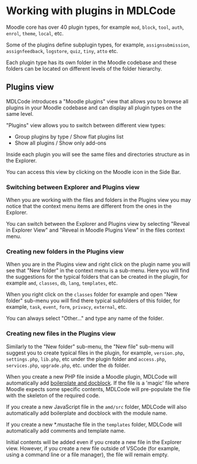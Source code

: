 # Working with plugins in MDLCode

Moodle core has over 40 plugin types, for example `mod`, `block`, `tool`, `auth`, `enrol`,
`theme`, `local`, etc.

Some of the plugins define subplugin types, for example, `assignsubmission`, `assignfeedback`,
`logstore`, `quiz`, `tiny`, `atto` etc.

Each plugin type has its own folder in the Moodle codebase and these folders can be located
on different levels of the folder hierarchy.

## Plugins view

MDLCode introduces a "Moodle plugins" view that allows you to browse all plugins
in your Moodle codebase and can display all plugin types on the same level.

"Plugins" view allows you to switch between different view types:
- Group plugins by type / Show flat plugins list
- Show all plugins / Show only add-ons

Inside each plugin you will see the same files and directories structure as in the Explorer.

You can access this view by clicking on the Moodle icon in the Side Bar.

### Switching between Explorer and Plugins view

When you are working with the files and folders in the Plugins view you may notice
that the context menu items are different from the ones in the Explorer.

You can switch between the Explorer and Plugins view by selecting "Reveal in Explorer View"
and "Reveal in Moodle Plugins View" in the files context menu.

### Creating new folders in the Plugins view

When you are in the Plugins view and right click on the plugin name you will see that
"New folder" in the context menu is a sub-menu. Here you will find the suggestions for the
typical folders that can be created in the plugin, for example `amd`, `classes`, `db`, `lang`,
`templates`, etc.

When you right click on the `classes` folder for example and open "New folder" sub-menu
you will find there typical subfolders of this folder, for example, `task`, `event`, `form`,
`privacy`, `external`, etc.

You can always select "Other..." and type any name of the folder.

### Creating new files in the Plugins view

Similarly to the "New folder" sub-menu, the "New file" sub-menu will suggest you to create
typical files in the plugin, for example, `version.php`, `settings.php`, `lib.php`, etc under
the plugin folder and `access.php`, `services.php`, `upgrade.php`, etc. under the `db` folder.

When you create a new PHP file inside a Moodle plugin, MDLCode will automatically add
[boilerplate and docblock](boilerplate.md). If the file is a 'magic' file where Moodle
expects some specific contents, MDLCode will pre-populate the file with the skeleton of
the required code.

If you create a new JavaScript file in the `amd/src` folder, MDLCode will also automatically add
boilerplate and docblock with the module name.

If you create a new *.mustache file in the `templates` folder, MDLCode will automatically add
comments and template name.

Initial contents will be added even if you create a new file in the Explorer view. However, if
you create a new file outside of VSCode (for example, using a command line or a file manager),
the file will remain empty.
